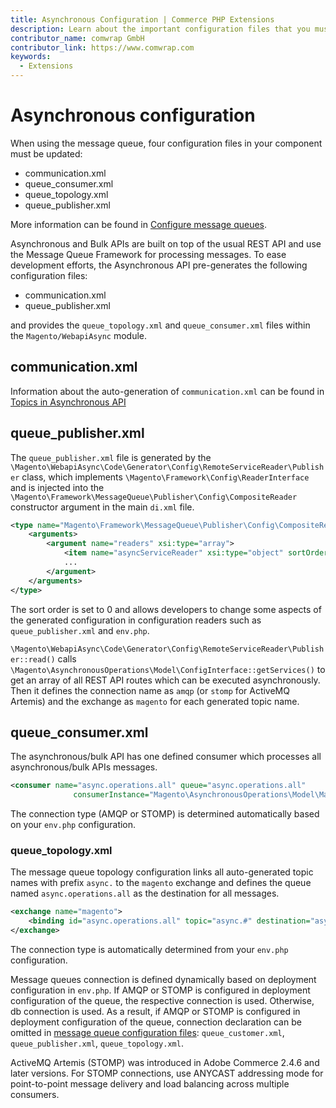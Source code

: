 ```yaml
---
title: Asynchronous Configuration | Commerce PHP Extensions
description: Learn about the important configuration files that you must configure in your Adobe commerce and Magento Open Source extensions.
contributor_name: comwrap GmbH
contributor_link: https://www.comwrap.com
keywords:
  - Extensions
---
```


# Asynchronous configuration

When using the message queue, four configuration files in your component must be updated:

*  communication.xml
*  queue_consumer.xml
*  queue_topology.xml
*  queue_publisher.xml

More information can be found in [Configure message queues](configuration.md).

Asynchronous and Bulk APIs are built on top of the usual REST API and use the Message Queue Framework for processing messages. To ease development efforts, the Asynchronous API pre-generates the following configuration files:

*  communication.xml
*  queue_publisher.xml

and provides the `queue_topology.xml` and `queue_consumer.xml` files within the `Magento/WebapiAsync` module.

## communication.xml

Information about the auto-generation of `communication.xml` can be found in [Topics in Asynchronous API](async-topics.md)

## queue_publisher.xml

The `queue_publisher.xml` file is generated by the `\Magento\WebapiAsync\Code\Generator\Config\RemoteServiceReader\Publisher` class, which implements `\Magento\Framework\Config\ReaderInterface` and is injected into the `\Magento\Framework\MessageQueue\Publisher\Config\CompositeReader` constructor argument in the main `di.xml` file.

```xml
<type name="Magento\Framework\MessageQueue\Publisher\Config\CompositeReader">
    <arguments>
        <argument name="readers" xsi:type="array">
            <item name="asyncServiceReader" xsi:type="object" sortOrder="0">Magento\WebapiAsync\Code\Generator\Config\RemoteServiceReader\Publisher</item>
            ...
        </argument>
    </arguments>
</type>
```

The sort order is set to 0 and allows developers to change some aspects of the generated configuration in configuration readers such as `queue_publisher.xml` and `env.php`.

`\Magento\WebapiAsync\Code\Generator\Config\RemoteServiceReader\Publisher::read()` calls `\Magento\AsynchronousOperations\Model\ConfigInterface::getServices()` to get an array of all REST API routes which can be executed asynchronously. Then it defines the connection name as `amqp` (or `stomp` for ActiveMQ Artemis) and the exchange as `magento` for each generated topic name.

## queue_consumer.xml

The asynchronous/bulk API has one defined consumer which processes all asynchronous/bulk APIs messages.

```xml
<consumer name="async.operations.all" queue="async.operations.all"
              consumerInstance="Magento\AsynchronousOperations\Model\MassConsumer"/>
```

The connection type (AMQP or STOMP) is determined automatically based on your `env.php` configuration.

### queue_topology.xml

The message queue topology configuration links all auto-generated topic names with prefix `async.` to the `magento` exchange and defines the queue named `async.operations.all` as the destination for all messages.

```xml
<exchange name="magento">
    <binding id="async.operations.all" topic="async.#" destination="async.operations.all"/>
</exchange>
```

The connection type is automatically determined from your `env.php` configuration.

<InlineAlert variant="info" slots="text"/>

Message queues connection is defined dynamically based on deployment configuration in `env.php`. If AMQP or STOMP is configured in deployment configuration of the queue, the respective connection is used. Otherwise, db connection is used.
As a result, if AMQP or STOMP is configured in deployment configuration of the queue, connection declaration can be omitted in [message queue configuration files](./configuration.md): `queue_customer.xml`, `queue_publisher.xml`, `queue_topology.xml`.

<InlineAlert variant="info" slots="text"/>

ActiveMQ Artemis (STOMP) was introduced in Adobe Commerce 2.4.6 and later versions. For STOMP connections, use ANYCAST addressing mode for point-to-point message delivery and load balancing across multiple consumers.

